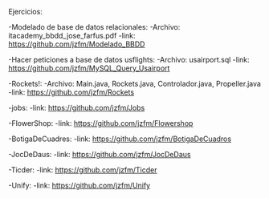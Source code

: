 Ejercicios:

-Modelado de base de datos relacionales: 
    -Archivo: itacademy_bbdd_jose_farfus.pdf
    -link: https://github.com/jzfm/Modelado_BBDD

-Hacer peticiones a base de datos usflights:
    -Archivo: usairport.sql
    -link: https://github.com/jzfm/MySQL_Query_Usairport

-Rockets!:
    -Archivo: Main.java, Rockets.java, Controlador.java, Propeller.java
    -link: https://github.com/jzfm/Rockets

-jobs:
    -link: https://github.com/jzfm/Jobs

-FlowerShop:
    -link: https://github.com/jzfm/Flowershop

-BotigaDeCuadres:
    -link: https://github.com/jzfm/BotigaDeCuadros

-JocDeDaus:
    -link: https://github.com/jzfm/JocDeDaus

-Ticder:
    -link: https://github.com/jzfm/Ticder

-Unify:
    -link: https://github.com/jzfm/Unify
